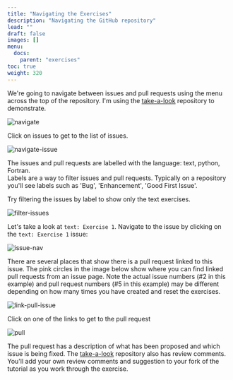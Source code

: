 ```yaml
---
title: "Navigating the Exercises"
description: "Navigating the GitHub repository"
lead: ""
draft: false
images: []
menu:
  docs:
    parent: "exercises"
toc: true
weight: 320
---
```


We're going to navigate between issues and pull requests using the menu across the top of 
the repository. I'm using the
[take-a-look](https://github.com/scientific-software-reviewers/tutorial-take-a-look) repository
to demonstrate.


![navigate](images/navigate.png)

Click on issues to get to the list of issues.

![navigate-issue](images/navigate-issue.png)


The issues and pull requests are labelled with the language: text, python, Fortran.  
Labels are a way to filter issues and pull requests. Typically on a repository you'll see
labels such as 'Bug', 'Enhancement', 'Good First Issue'.  

Try filtering the issues by label to show only the text exercises. 

![filter-issues](images/filter-issues.png)

Let's take a look at `text: Exercise 1`. Navigate to the issue by clicking on the `text: Exercise 1` 
issue:  

![issue-nav](images/issue-nav.png)

There are several places that show there is a pull request linked to this issue. 
The pink circles in the image below show where you can find linked pull requests from 
an issue page. Note the actual issue numbers (#2 in this example) and pull request 
numbers (#5 in this example) may be different depending on 
how many times you have created and reset the exercises. 
 
![link-pull-issue](images/link-pull-issue.png)


Click on one of the links to get to the pull request

![pull](images/pull.png)

The pull request has a description of what has been proposed and which issue is being fixed. 
The [take-a-look](https://github.com/scientific-software-reviewers/tutorial-take-a-look) repository
also has review comments.  You'll add your own review comments and suggestion to your fork of the
tutorial as you work through the exercise. 

